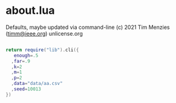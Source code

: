 

# about.lua


Defaults, maybe updated via command-line
(c) 2021 Tim Menzies (timm@ieee.org) unlicense.org

```lua

return require("lib").cli({
   enough=.5
  ,far=.9
  ,k=2
  ,m=1
  ,p=2
  ,data="data/aa.csv"
  ,seed=10013
})
```
